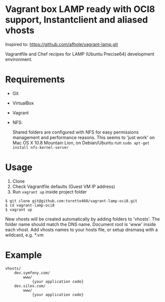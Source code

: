 Vagrant box LAMP ready with OCI8 support, Instantclient and aliased vhosts
==========================================================================

Inspired to: https://github.com/afhole/vagrant-lamp.git

Vagrantfile and Chef recipes for LAMP (Ubuntu Precise64) development environment.

Requirements
============
- Git
- VirtualBox
- Vagrant
- NFS:

  Shared folders are configured with NFS for easy permissions management and performance reasons.
  This seems to 'just work' on Mac OS X 10.8 Mountain Lion, on Debian/Ubuntu run `sudo apt-get install nfs-kernel-server`

Usage
=====
1. Clone
2. Check Vagrantfile defaults (Guest VM IP address)
3. Run `vagrant up` inside project folder

```
$ git clone git@github.com:toretto460/vagrant-lamp-oci8.git
$ cd vagrant-lamp-oci8 
$ vagrant up
```

New vhosts will be created automatically by adding folders to 'vhosts'. The folder name should match the DNS name. 
Document root is 'www' inside each vhost. Add vhosts names to your hosts file, or setup dnsmasq with a wildcard, e.g. *.vm

Example
=======

```
vhosts/
	dev.symfony.com/
		www/
			{your application code}
	dev.silex.com/
		www/
			{your application code}
```
